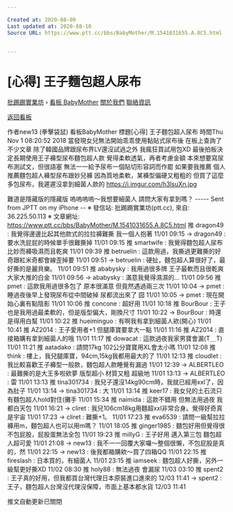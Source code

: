 ```yaml
---

Created at: 2020-08-09
Last updated at: 2020-08-10
Source URL: https://www.ptt.cc/bbs/BabyMother/M.1541031655.A.8C5.html


---
```


# [心得] 王子麵包超人尿布


[批踢踢實業坊](https://www.ptt.cc/bbs/) › [看板 BabyMother](https://www.ptt.cc/bbs/BabyMother/index.html) [關於我們](https://www.ptt.cc/about.html) [聯絡資訊](https://www.ptt.cc/contact.html)

[返回看板](https://www.ptt.cc/bbs/BabyMother/index.html)

作者new13 (拳擊袋鼠)
看板BabyMother
標題\[心得\] 王子麵包超人尿布
時間Thu Nov 1 08:20:52 2018
當發現女兒無法開始乖乖使用黏貼式尿布後 在板上查詢了不少文章 除了韓國品牌跟尿布界LV還沒試過之外 我瘋狂買試用包XD 最後拍板決定長期使用王子褲型尿布麵包超人款 覺得柔軟透氣，再者考慮金額 本來想要寫尿布測試文，但很語塞 無法一一給予尿布一個貼切形容詞而作罷 如果要我推薦 個人推薦麵包超人褲型尿布跟妙兒褲 因為質地柔軟，某褲型偏硬又粗粗的 但買了這麼多包尿布，我遲遲沒拿到細菌人款的 <https://i.imgur.com/h3lsuXn.jpg>

難道是隱藏版的隱藏版 嗚嗚嗚嗚～我想要細菌人 請問大家有拿到嗎？ ----- Sent from JPTT on my iPhone -- ※ 發信站: 批踢踢實業坊(ptt.cc), 來自: 36.225.50.113 ※ 文章網址: <https://www.ptt.cc/bbs/BabyMother/M.1541031655.A.8C5.html>
推 dragon49 : 我覺得邊邊比起其他款式的拉拉褲難撕 我一個人抱著 11/01 09:15
→ dragon49 : 要水洗屁屁的時候單手很難撕掉 11/01 09:15
推 smartwife : 我覺得麵包超人尿布比妙而褲吸濕而且乾爽 11/01 09:39
推 betruelin : 這款用過，我撕過更難撕的好奇跟紅米奇都會線歪掉要 11/01 09:51
→ betruelin : 硬扯，麵包超人算很好了，最好撕的是麗貝樂。 11/01 09:51
推 ababysky : 我用過很多牌 王子最軟而且很乾爽 大家大推的白金 11/01 09:56
→ ababysky : 滿意我覺得濕濕的… 11/01 09:56
推 pmet : 這款我用過很多包了 原本很滿意 但竟然遇過兩三次 11/01 10:04
→ pmet : 睡過夜後早上發現尿布從中間破掉 尿都流出來了 囧 11/01 10:05
→ pmet : 現在開始心裏有點陰影 11/01 10:06
推 concone : 超好用 11/01 10:18
推 BourBour : 王子也是我用過最柔軟的，但是版型偏大，剛換尺寸 11/01 10:22
→ BourBour : 時還是得用白幫 11/01 10:22
推 hueiminguo : 有啊我有拿到細菌人欸(開心) 11/01 10:41
推 AZ2014 : 王子愛用者+1 但腿庫寶要拿大一點 11/01 11:16
推 AZ2014 : 直接箱購有拿到細菌人的哦 11/01 11:17
推 dowacat : 這款過夜我家男寶會漏(T＿T) 11/01 11:21
推 aatadako : 請問17kg 102公分寶寶用XL會太小嗎 11/01 12:08
推 think : 樓上，我兒腿庫寶，94cm,15kg我都用最大的了 11/01 12:13
推 cloudlet : 我比較喜歡王子褲型一般款，麵包超人款睡覺有漏過 11/01 12:39
→ ALBERTLEO : 最難撕的是大王多啦欸夢 版型超小 材質又粗 超級地 11/01 13:13
→ ALBERTLEO : 雷 11/01 13:13
推 tina301734 : 我兒子還沒14kg90cm時，我就已經用xxl了，因為肚子 11/01 13:14
→ tina301734 : 大 11/01 13:14
推 keer17 : 我女兒的土石流只有麵包超人hold對住(攤手 11/01 15:34
推 naimida : 這款不錯用 但無法用過夜 我都白天包 11/01 16:21
→ cliret : 我兒106cm18kg用麵超xxl非常合身。覺得好奇真是宇宙 11/01 17:23
→ cliret : 難撕+1。 11/01 17:23
推 eva6539 : 請問一級幫拉拉褲用m，麵包超人也可以用m嗎？ 11/01 18:05
推 ginger1985 : 麵包好用但覺得很不包屁股，屁股蛋無法全包 11/01 19:23
推 millyG : 王子好用 邁入第三包 麵包超人超可愛 11/01 21:08
→ new13 : 我不一一回覆大家囉～整個很懶，不包屁股是真的，然 11/01 22:15
→ new13 : 後我都箱購欸～買了四箱QQ 11/01 22:15
推 fireslash : 日本買的，有細菌人 11/01 23:15
推 iamseek : 麵包超人好撕，另外一級幫更好撕XD 11/02 08:30
推 holy88 : 無法過夜 會漏尿 11/03 03:10
推 spent2 : 王子真的好用，但我都買台灣代理日本原裝進口進來的 12/03 11:41
→ spent2 : 王子，麵包超人台灣沒代理沒保障，市面上基本都水貨 12/03 11:41

推文自動更新已關閉

